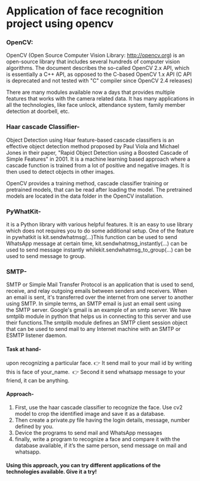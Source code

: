 # Application of face recognition project using opencv
### OpenCV:
OpenCV (Open Source Computer Vision Library: http://opencv.org) is an open-source library that includes several hundreds of computer vision algorithms. The document describes the so-called OpenCV 2.x API, which is essentially a C++ API, as opposed to the C-based OpenCV 1.x API (C API is deprecated and not tested with "C" compiler since OpenCV 2.4 releases)

There are many modules available now a days that provides multiple features that works with the camera related data. It has many applications in all the technologies, like face unlock, attendance system, family member detection at doorbell, etc.

### Haar cascade Classifier-  

Object Detection using Haar feature-based cascade classifiers is an effective object detection method proposed by Paul Viola and Michael Jones in their paper, "Rapid Object Detection using a Boosted Cascade of Simple Features" in 2001. It is a machine learning based approach where a cascade function is trained from a lot of positive and negative images. It is then used to detect objects in other images.

OpenCV provides a training method, cascade classifier training or pretrained models, that can be read after loading the model. The pretrained models are located in the data folder in the OpenCV installation.

### PyWhatKit- 
it is a Python library with various helpful features. It is an easy to use library which does not requires you to do some additional setup. One of the feature in pywhatkit is kit.sendwhatmsg(...)This function can be used to send WhatsApp message at certain time, kit.sendwhatmsg_instantly(...) can be used to send message instantly whilekit.sendwhatmsg_to_group(...) can be used to send message to group.

### SMTP- 
SMTP or Simple Mail Transfer Protocol is an application that is used to send, receive, and relay outgoing emails between senders and receivers. When an email is sent, it's transferred over the internet from one server to another using SMTP. In simple terms, an SMTP email is just an email sent using the SMTP server. Google's gmail is an example of an smtp server. 
We have smtplib module in python that helps us in connecting to this server and use their functions.The smtplib module defines an SMTP client session object that can be used to send mail to any Internet machine with an SMTP or ESMTP listener daemon.

#### Task at hand- 
upon recognizing a particular face.
	👉 It send mail to your mail id by writing this is face of your_name. 
	👉 Second it send whatsapp message to your friend, it can be anything.

#### Approach- 
1. First, use the haar cascade classifier to recognize the face. Use cv2 model to crop the identified image and save it as a database.
2. Then create a private.py file having the login details, message, number defined by you. 
3. Device the programs to send mail and WhatsApp messages
4. finally, write a program to recognize a face and compare it with the database available, if it’s the same person, send message on mail and whatsapp. 

#### Using this approach, you can try different applications of the technologies available. Give it a try!
